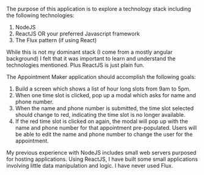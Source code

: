 The purpose of this application is to explore a technology stack including the following technologies:

1. NodeJS
2. ReactJS OR your preferred Javascript framework
3. The Flux pattern (if using React)

While this is not my dominant stack (I come from a mostly angular background) I felt that it was important to learn and understand the technologies mentioned. Plus ReactJS is just plain fun.

The Appointment Maker application should accomplish the following goals:
1. Build a screen which shows a list of hour long slots from 9am to 5pm.
2. When one time slot is clicked, pop up a modal which asks for name and phone number.
3. When the name and phone number is submitted, the time slot selected should change to red, indicating the time slot is no longer available.
4. If the red time slot is clicked on again, the modal will pop up with the name and phone number for that appointment pre-populated. Users will be able to edit the name and phone number to change the user for the appointment.


My previous experience with NodeJS includes small web servers purposed for hosting applications.
Using ReactJS, I have built some small applications involving little data manipulation and logic.
I have never used Flux.
